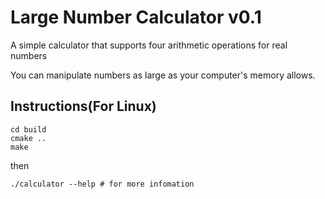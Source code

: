 # Large Number Calculator v0.1

A simple calculator that supports four arithmetic operations for real numbers

You can manipulate numbers as large as your computer's memory allows.

## Instructions(For Linux)
```shell
cd build
cmake ..
make
```
then 
```shell
./calculator --help # for more infomation
```

